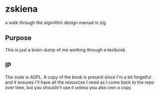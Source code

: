 # zskiena

a walk through the algorithm design manual in zig

## Purpose

This is just a brain-dump of me working through a textbook.

## IP

The code is AGPL. A copy of the book is present since I'm a bit forgetful and it ensures I'll have all the resources I need as I come back to the repo over time, but you shouldn't use it unless you also own a copy.
